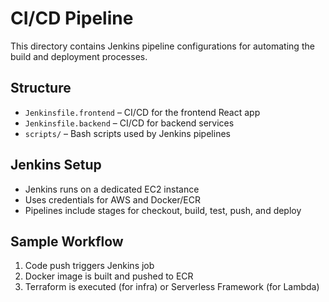 # CI/CD Pipeline

This directory contains Jenkins pipeline configurations for automating the build and deployment processes.

## Structure

- `Jenkinsfile.frontend` – CI/CD for the frontend React app
- `Jenkinsfile.backend` – CI/CD for backend services
- `scripts/` – Bash scripts used by Jenkins pipelines

## Jenkins Setup

- Jenkins runs on a dedicated EC2 instance
- Uses credentials for AWS and Docker/ECR
- Pipelines include stages for checkout, build, test, push, and deploy

## Sample Workflow

1. Code push triggers Jenkins job
2. Docker image is built and pushed to ECR
3. Terraform is executed (for infra) or Serverless Framework (for Lambda)
